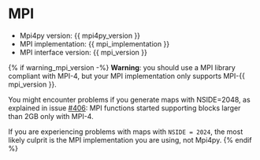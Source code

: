 # MPI

- Mpi4py version: {{ mpi4py_version }}
- MPI implementation: {{ mpi_implementation }}
- MPI interface version: {{ mpi_version }}

{% if warning_mpi_version -%}
**Warning**: you should use a MPI library compliant with MPI-4, but
your MPI implementation only supports MPI-{{ mpi_version }}.

You might encounter problems if you generate maps with NSIDE=2048, as
explained in issue [#406](https://github.com/litebird/litebird_sim/issues/406):
MPI functions started supporting blocks larger than 2GB only with MPI-4. 

If you are experiencing problems with maps with `NSIDE = 2024`, the
most likely culprit is the MPI implementation you are using, not Mpi4py.
{% endif %}


